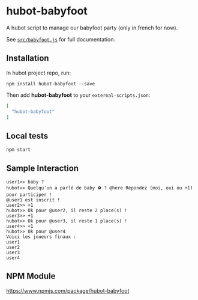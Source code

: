 # hubot-babyfoot

A hubot script to manage our babyfoot party (only in french for now).

See [`src/babyfoot.js`](src/babyfoot.js) for full documentation.

## Installation

In hubot project repo, run:

`npm install hubot-babyfoot --save`

Then add **hubot-babyfoot** to your `external-scripts.json`:

```json
[
  "hubot-babyfoot"
]
```

## Local tests

`npm start`

## Sample Interaction

```
user1>> baby ?
hubot>> Quelqu'un a parlé de baby ⚽ ? @here Répondez (moi, oui ou +1) pour participer !
@user1 est inscrit !
user2>> +1
hubot>> Ok pour @user2, il reste 2 place(s) !
user3>> +1
hubot>> Ok pour @user3, il reste 1 place(s) !
user4>> +1
hubot>> Ok pour @user4
Voici les joueurs finaux :
user1
user2
user3
user4
```

## NPM Module

https://www.npmjs.com/package/hubot-babyfoot
